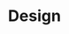 ---
title: "Design"
description: "Minimalist templates for academic papers, presentations, and websites. Also script to produce scientific figures. Built with LaTeX, MATLAB, and Hugo."
---
